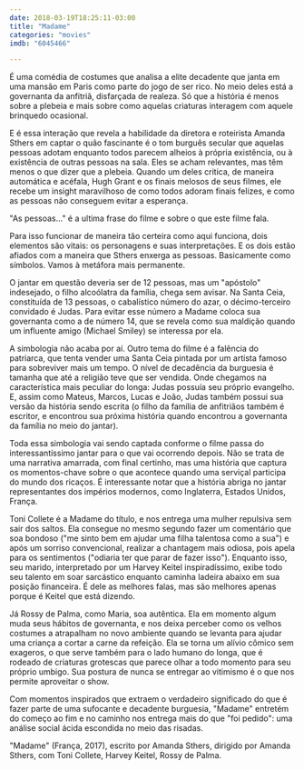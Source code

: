```yaml
---
date: 2018-03-19T18:25:11-03:00
title: "Madame"
categories: "movies"
imdb: "6045466"

---
```

É uma comédia de costumes que analisa a elite decadente que janta em uma mansão em Paris como parte do jogo de ser rico. No meio deles está a governanta da anfitriã, disfarçada de realeza. Só que a história é menos sobre a plebeia e mais sobre como aquelas criaturas interagem com aquele brinquedo ocasional.

E é essa interação que revela a habilidade da diretora e roteirista Amanda Sthers em captar o quão fascinante é o tom burguês secular que aquelas pessoas adotam enquanto todos parecem alheios à própria existência, ou à existência de outras pessoas na sala. Eles se acham relevantes, mas têm menos o que dizer que a plebeia. Quando um deles critica, de maneira automática e acéfala, Hugh Grant e os finais melosos de seus filmes, ele recebe um insight maravilhoso de como todos adoram finais felizes, e como as pessoas não conseguem evitar a esperança.

"As pessoas..." é a ultima frase do filme e sobre o que este filme fala.

Para isso funcionar de maneira tão certeira como aqui funciona, dois elementos são vitais: os personagens e suas interpretações. E os dois estão afiados com a maneira que Sthers enxerga as pessoas. Basicamente como símbolos. Vamos à metáfora mais permanente.

O jantar em questão deveria ser de 12 pessoas, mas um "apóstolo" indesejado, o filho alcoólatra da família, chega sem avisar. Na Santa Ceia, constituída de 13 pessoas, o cabalístico número do azar, o décimo-terceiro convidado é Judas. Para evitar esse número a Madame coloca sua governanta como a de número 14, que se revela como sua maldição quando um influente amigo (Michael Smiley) se interessa por ela.

A simbologia não acaba por aí. Outro tema do filme é a falência do patriarca, que tenta vender uma Santa Ceia pintada por um artista famoso para sobreviver mais um tempo. O nível de decadência da burguesia é tamanha que até a religião teve que ser vendida. Onde chegamos na característica mais peculiar do longa: Judas possuía seu próprio evangelho. E, assim como Mateus, Marcos, Lucas e João, Judas também possui sua versão da história sendo escrita (o filho da família de anfitriãos também é escritor, e encontrou sua próxima história quando encontrou a governanta da família no meio do jantar).

Toda essa simbologia vai sendo captada conforme o filme passa do interessantíssimo jantar para o que vai ocorrendo depois. Não se trata de uma narrativa amarrada, com final certinho, mas uma história que captura os momentos-chave sobre o que acontece quando uma serviçal participa do mundo dos ricaços. É interessante notar que a história abriga no jantar representantes dos impérios modernos, como Inglaterra, Estados Unidos, França.

Toni Collete é a Madame do título, e nos entrega uma mulher repulsiva sem sair dos saltos. Ela consegue no mesmo segundo fazer um comentário que soa bondoso ("me sinto bem em ajudar uma filha talentosa como a sua") e após um sorriso convencional, realizar a chantagem mais odiosa, pois apela para os sentimentos ("odiaria ter que parar de fazer isso"). Enquanto isso, seu marido, interpretado por um Harvey Keitel inspiradíssimo, exibe todo seu talento em soar sarcástico enquanto caminha ladeira abaixo em sua posição financeira. É dele as melhores falas, mas são melhores apenas porque é Keitel que está dizendo.

Já Rossy de Palma, como Maria, soa autêntica. Ela em momento algum muda seus hábitos de governanta, e nos deixa perceber como os velhos costumes a atrapalham no novo ambiente quando se levanta para ajudar uma criança a cortar a carne da refeição. Ela se torna um alívio cômico sem exageros, o que serve também para o lado humano do longa, que é rodeado de criaturas grotescas que parece olhar a todo momento para seu próprio umbigo. Sua postura de nunca se entregar ao vitimismo é o que nos permite aproveitar o show.

Com momentos inspirados que extraem o verdadeiro significado do que é fazer parte de uma sufocante e decadente burguesia, "Madame" entretém do começo ao fim e no caminho nos entrega mais do que "foi pedido": uma análise social ácida escondida no meio das risadas.

"Madame" (França, 2017), escrito por Amanda Sthers, dirigido por Amanda Sthers, com Toni Collete, Harvey Keitel, Rossy de Palma.


